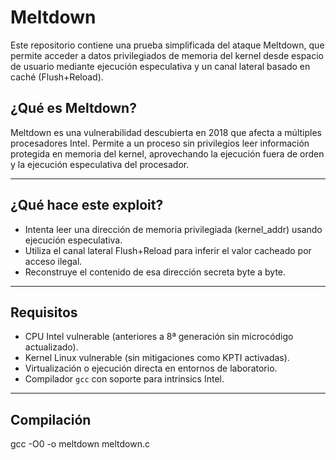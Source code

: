 # Meltdown

Este repositorio contiene una prueba simplificada del ataque Meltdown, que permite acceder a datos privilegiados de memoria del kernel desde espacio de usuario mediante ejecución especulativa y un canal lateral basado en caché (Flush+Reload).


## ¿Qué es Meltdown?

Meltdown es una vulnerabilidad descubierta en 2018 que afecta a múltiples procesadores Intel. Permite a un proceso sin privilegios leer información protegida en memoria del kernel, aprovechando la ejecución fuera de orden y la ejecución especulativa del procesador.

---

## ¿Qué hace este exploit?

- Intenta leer una dirección de memoria privilegiada (kernel_addr) usando ejecución especulativa.
- Utiliza el canal lateral Flush+Reload para inferir el valor cacheado por acceso ilegal.
- Reconstruye el contenido de esa dirección secreta byte a byte.

---

## Requisitos

- CPU Intel vulnerable (anteriores a 8ª generación sin microcódigo actualizado).
- Kernel Linux vulnerable (sin mitigaciones como KPTI activadas).
- Virtualización o ejecución directa en entornos de laboratorio.
- Compilador `gcc` con soporte para intrinsics Intel.

---

## Compilación

gcc -O0 -o meltdown meltdown.c
